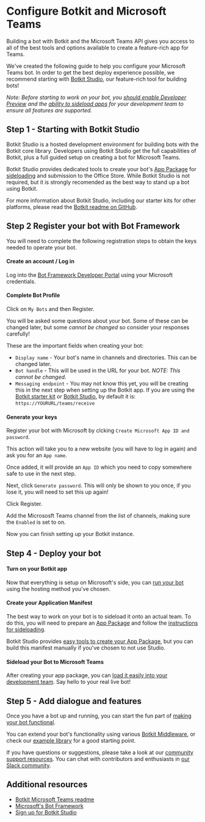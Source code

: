 # Configure Botkit and Microsoft Teams
Building a bot with Botkit and the Microsoft Teams API gives you access to all of the best tools and options available to create a feature-rich app for Teams.

We've created the following guide to help you configure your Microsoft Teams bot. In order to get the best deploy experience possible, we recommend starting with [Botkit Studio](https://studio.botkit.ai/), our feature-rich tool for building bots!

*Note: Before starting to work on your bot, you [should enable Developer Preview](https://msdn.microsoft.com/en-us/microsoft-teams/publicpreview#how-do-i-get-access) and the [ability to sideload apps](https://msdn.microsoft.com/en-us/microsoft-teams/setup#3-enable-sideloading-of-apps-for-microsoft-teams) for your development team to ensure all features are supported.*

## Step 1 - Starting with Botkit Studio
Botkit Studio is a hosted development environment for building bots with the Botkit core library. Developers using Botkit Studio get the full capabilities of Botkit, plus a full guided setup on creating a bot for Microsoft Teams.

Botkit Studio provides dedicated tools to create your bot's [App Package](https://botkit.groovehq.com/knowledge_base/topics/create-an-app-package-for-microsoft-teams) for [sideloading](https://msdn.microsoft.com/en-us/microsoft-teams/sideload) and submission to the Office Store. While Botkit Studio is not required, but it is strongly recomended as the best way to stand up a bot using Botkit.

For more information about Botkit Studio, including our starter kits for other platforms, please read the [Botkit readme on GitHub](https://github.com/howdyai/botkit#start-with-botkit-studio).

## Step 2 Register your bot with Bot Framework
You will need to complete the following registration steps to obtain the keys needed to operate your bot.

#### Create an account / Log in

Log into the [Bot Framework Developer Portal](https://dev.botframework.com/bots/) using your Microsoft credentials.

#### Complete Bot Profile

Click on `My Bots` and then Register.

You will be asked some questions about your bot. Some of these can be changed later, but some _cannot be changed_ so consider your responses carefully!

These are the important fields when creating your bot:

* `Display name` - Your bot's name in channels and directories. This can be changed later.
* `Bot handle` - This will be used in the URL for your bot. _NOTE: This cannot be changed._
* `Messaging endpoint` - You may not know this yet, you will be creating this in the next step when setting up the Botkit app. If you are using the [Botkit starter kit]() or [Botkit Studio](), by default it is: `https://YOURURL/teams/receive`

#### Generate your keys

Register your bot with Microsoft by clcking `Create Microsoft App ID and password`.

This action will take you to a new website (you will have to log in again) and ask you for an `App name`.

Once added, it will provide an `App ID` which you need to copy somewhere safe to use in the next step.

Next, click `Generate password`. This will only be shown to you once, if you lose it, you will need to set this up again!

Click Register.

Add the Micrososft Teams channel from the list of channels, making sure the `Enabled` is set to on.

Now you can finish setting up your Botkit instance.

## Step 4 - Deploy your bot

#### Turn on your Botkit app
Now that everything is setup on Microsoft's side, you can [run your bot](https://github.com/howdyai/botkit/blob/master/docs/readme-teams.md#getting-started) using the hosting method you've chosen. 


#### Create your Application Manifest

The best way to work on your bot is to sideload it onto an actual team. To do this, you will need to prepare an [App Package](https://msdn.microsoft.com/en-us/microsoft-teams/createpackage)  and follow the [instructions for sideloading](https://msdn.microsoft.com/en-us/microsoft-teams/sideload).

Botkit Studio provides [easy tools to create your App Package](https://botkit.groovehq.com/knowledge_base/topics/create-an-app-package-for-microsoft-teams), but you can build this manifest manually if you've chosen to not use Studio.

#### Sideload your Bot to Microsoft Teams
After creating your app package, you can [load it easily into your development team](https://msdn.microsoft.com/en-us/microsoft-teams/sideload#load-your-package-into-a-team). Say hello to your real live bot!

## Step 5 - Add dialogue and features
Once you have a bot up and running, you can start the fun part of [making your bot functional](https://github.com/howdyai/botkit/blob/master/docs/readme.md#basic-usage). 

You can extend your bot's functionality using various [Botkit Middleware](https://github.com/howdyai/botkit/blob/master/docs/middleware.md), or check our [example library](https://github.com/howdyai/botkit/tree/master/examples) for a good starting point.

If you have questions or suggestions, please take a look at our [community support resources](https://github.com/howdyai/botkit/blob/master/readme.md#developer--support-community). You can chat with contributors and enthusiasts in [our Slack community](https://community,botkit.ai/).

## Additional resources
* [Botkit Microsoft Teams readme](https://github.com/howdyai/botkit/blob/master/docs/readme-msteams.md)
* [Microsoft's Bot Framework](https://dev.botframework.com/)
* [Sign up for Botkit Studio](https://studio.botkit.ai/signup)
